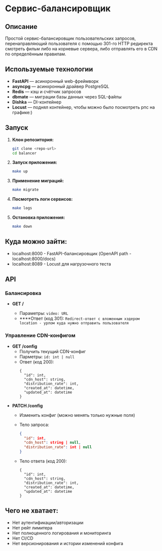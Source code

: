 # Сервис-балансировщик

## Описание

Простой сервис-балансировщик пользовательских
запросов, перенаправляющий пользователя с помощью 301-го HTTP
редиректа смотреть фильм либо на корневые сервера, либо отправлять его в CDN по
определённым правилам.

## Используемые технологии

- **FastAPI** — асинхронный web-фреймворк
- **asyncpg** — асинхронный драйвер PostgreSQL
- **Redis** — кэш и счётчик запросов
- **dbmate** — миграции базы данных через SQL-файлы
- **Dishka** — DI-контейнер
- **Locust** — поднял контейнер, чтобы можно было посмотреть рпс на графике:)

## Запуск

1. **Клон репозитория:**

   ```sh
   git clone <repo-url>
   cd balancer
   ```
2. **Запуск приложения:**

   ```sh
   make up
   ```
3. **Применение миграций:**

   ```sh
   make migrate
   ```
4. **Посмотреть логи сервисов:**

   ```sh
   make logs
   ```
5. **Остановка приложения:**

   ```sh
   make down
   ```

## Куда можно зайти:

- localhost:8000 - FastAPI-балансировщик (OpenAPI path - localhost:8000/docs)
- localhost:8089 - Locust для нагрузочного теста

## API

### Балансировка

- **GET /**

  - Параметры: `video: URL`
  - ****Ответ (код 301): `Redirect-ответ с вложенным хэдером location - урлом куда нужно отправить пользователя`

### Управление CDN-конфигом

- **GET /config**
  - Получить текущий CDN-конфиг
  - Парметры: `id: int | null`
  - Ответ (код 200):
    ```json{
    {
      "id": int,
      "cdn_host": string,
      "distribution_rate": int,
      "created_at": datetime,
      "updated_at": datetime
    }
    ```
- **PATCH /config**
  - Изменить конфиг (можно менять только нужные поля)
  - Тело запроса:

    ```json
    {
      "id": int,
      "cdn_host": string | null,
      "distribution_rate": int | null
    }
    ```
  - Тело ответа (код 200):

    ```json{
    {
      "id": int,
      "cdn_host": string,
      "distribution_rate": int,
      "created_at": datetime,
      "updated_at": datetime
    }
    ```

## Чего не хватает:

- Нет аутентификации/авторизации
- Нет рейт лимитера
- Нет полноценного логирования и мониторинга
- Нет CI/CD
- Нет версионирования и истории изменений конфига
